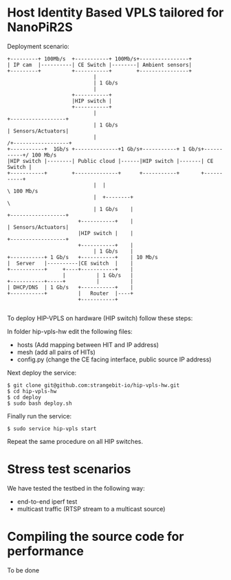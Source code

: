 # Host Identity Based VPLS tailored for NanoPiR2S

Deployment scenario:

```
+---------+ 100Mb/s  +-----------+ 100Mb/s+----------------+
| IP cam  |----------| CE Switch |--------| Ambient sensors|
+---------+          +-----------+        +----------------+
                            |
                            | 1 Gb/s
                            |
                     +-----------+
                     |HIP switch |
                     +-----------+
                            |                                                 +------------------+
                            | 1 Gb/s                                          | Sensors/Actuators|
                            |                                                /+------------------+
+-----------+  1Gb/s +--------------+1 Gb/s+-----------+ 1 Gb/s+-----------+/ 100 Mb/s
|HIP switch |--------| Public cloud |------|HIP switch |-------| CE Switch |
+-----------+        +--------------+      +-----------+       +-----------+
                            |  |                                            \ 100 Mb/s
                            |  +--------+                                    \
                            | 1 Gb/s    |                                     +------------------+
                       +-----------+    |                                     | Sensors/Actuators|
                       |HIP switch |    |                                     +------------------+
                       +-----------+    |
                            | 1 Gb/s    |
+-----------+ 1 Gb/s   +-----------+    | 10 Mb/s
|  Server   |----------|CE switch  |    |
+-----------+     +----+-----------+    |
                  |          | 1 Gb/s   |
+-----------+-----+          |          |
| DHCP/DNS  | 1 Gb/s   +-----------+    |
+-----------+          |   Router  |----+
                       +-----------+
                       
```
To deploy HIP-VPLS on hardware (HIP switch) follow these steps:

In folder hip-vpls-hw edit the following files:
- hosts (Add mapping between HIT and IP address)
- mesh (add all pairs of HITs)
- config.py (change the CE facing interface, public source IP address)

Next deploy the service:

```
$ git clone git@github.com:strangebit-io/hip-vpls-hw.git
$ cd hip-vpls-hw
$ cd deploy
$ sudo bash deploy.sh
```

Finally run the service:
```
$ sudo service hip-vpls start
```

Repeat the same procedure on all HIP switches.

# Stress test scenarios

We have tested the testbed in the following way:
- end-to-end iperf test
- multicast traffic (RTSP stream to a multicast source)

# Compiling the source code for performance

To be done

